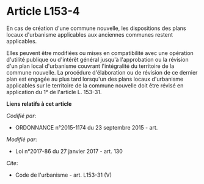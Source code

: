# Article L153-4

En cas de création d'une commune nouvelle, les dispositions des plans locaux d'urbanisme applicables aux anciennes communes
restent applicables. 

Elles peuvent être modifiées ou mises en compatibilité avec une opération d'utilité publique ou d'intérêt général jusqu'à
l'approbation ou la révision d'un plan local d'urbanisme couvrant l'intégralité du territoire de la commune nouvelle. La
procédure d'élaboration ou de révision de ce dernier plan est engagée au plus tard lorsqu'un des plans locaux d'urbanisme
applicables sur le territoire de la commune nouvelle doit être révisé en application du 1° de l'article L. 153-31.

**Liens relatifs à cet article**

_Codifié par_:

  - ORDONNANCE n°2015-1174 du 23 septembre 2015 - art.

_Modifié par_:

  - Loi n°2017-86 du 27 janvier 2017 - art. 130

_Cite_:

  - Code de l'urbanisme - art. L153-31 (V)
